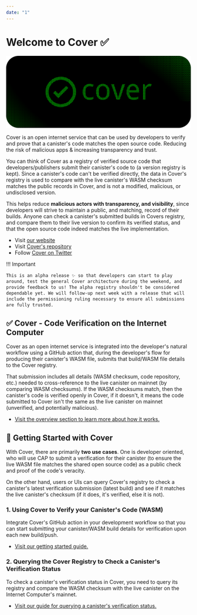 ```yaml
---
date: "1"
---
```

# Welcome to Cover ✅

![](./imgs/mainn.png)

Cover is an open internet service that can be used by developers to verify and prove that a canister's code matches the open source code. Reducing the risk of malicious apps & increasing transparency and trust.

You can think of Cover as a registry of verified source code that developers/publishers submit their canister's code to (a version registry is kept). Since a canister's code can't be verified directly, the data in Cover's registry is used to compare with the live canister's WASM checksum matches the public records in Cover, and is not a modified, malicious, or undisclosed version. 

This helps reduce **malicious actors with transparency, and visibility**, since developers will strive to maintain a public, and matching, record of their builds. Anyone can check a canister's submitted builds in Covers registry, and compare them to their live version to confirm its verified status, and that the open source code indeed matches the live implementation.

- Visit [our website](https://covercode.ooo)
- Visit [Cover's repository](https://github.com/psychedelic/cover)
- Follow [Cover on Twitter](https://twitter.com/cover_ois) 

!!! Important

    This is an alpha release ✨ so that developers can start to play around, test the general Cover architecture during the weekend, and provide feedback to us! The alpha registry shouldn't be considered dependable yet. We will follow-up next week with a release that will include the permissioning ruling necessary to ensure all submissions are fully trusted.


## ✅ Cover - Code Verification on the Internet Computer

Cover as an open internet service is integrated into the developer's natural workflow using a GitHub action that, during the developer's flow for producing their canister's WASM file, submits that build/WASM file details to the Cover registry.

That submission includes all details (WASM checksum, code repository, etc.) needed to cross-reference to the live canister on mainnet (by comparing WASM checksums). If the WASM checksums match, then the canister's code is verified openly in Cover, if it doesn't, it means the code submitted to Cover isn't the same as the live canister on mainnet (unverified, and potentially malicious).

- [Visit the overview section to learn more about how it works.](https://docs.covercode.ooo/overview/what-is-cover/)


## 🧰 Getting Started with Cover

With Cover, there are primarily **two use cases**. One is developer oriented, who will use CAP to submit a verification for their canister (to ensure the live WASM file matches the shared open source code) as a public check and proof of the code's veracity. 

On the other hand, users or UIs can query Cover's registry to check a canister's latest verification submission (latest build) and see if it matches the live canister's checksum (if it does, it's verified, else it is not).

### 1. Using Cover to Verify your Canister's Code (WASM)

Integrate Cover's GitHub action in your development workflow so that you can start submitting your canister/WASM build details for verification upon each new build/push.

- [Visit our getting started guide.](https://docs.covercode.ooo/integrate-cover/getting-started/)

### 2. Querying the Cover Registry to Check a Canister's Verification Status

To check a canister's verification status in Cover, you need to query its registry and compare the WASM checksum with the live canister on the Internet Computer's mainnet.

- [Visit our guide for querying a canister's verification status.](https://docs.covercode.ooo/check-status/getting-started/)
